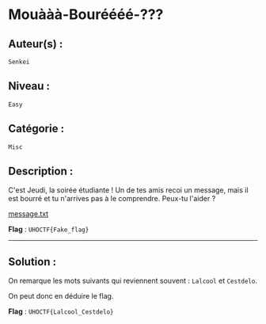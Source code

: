 # Mouààà-Bouréééé-???

## Auteur(s) :
`Senkei`

## Niveau :
`Easy`

## Catégorie :
`Misc`

## Description :
C'est Jeudi, la soirée étudiante ! Un de tes amis recoi un message, mais il est bourré et tu n'arrives pas à le comprendre. Peux-tu l'aider ?

[message.txt](message.txt)

**Flag** :  `UHOCTF{Fake_flag}`

---

## Solution :

On remarque les mots suivants qui reviennent souvent : `Lalcool` et `Cestdelo`.

On peut donc en déduire le flag.

**Flag** :  `UHOCTF{Lalcool_Cestdelo}`